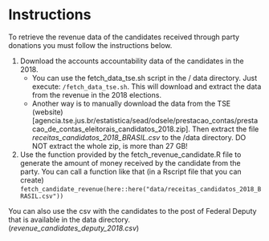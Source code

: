 # Instructions

To retrieve the revenue data of the candidates received through party donations you must follow the instructions below.

1. Download the accounts accountability data of the candidates in the 2018.
    - You can use the fetch_data_tse.sh script in the / data directory. Just execute: `/fetch_data_tse.sh`.
    This will download and extract the data from the revenue in the 2018 elections.
    - Another way is to manually download the data from the TSE (website)[agencia.tse.jus.br/estatistica/sead/odsele/prestacao_contas/prestacao_de_contas_eleitorais_candidatos_2018.zip].
    Then extract the file *receitas_candidatos_2018_BRASIL.csv* to the /data directory. DO NOT extract the whole zip, is more than 27 GB! 
2. Use the function provided by the fetch_revenue_candidate.R file to generate the amount of money received by the candidate from the party.
You can call a function like that (in a Rscript file that you can create) `fetch_candidate_revenue(here::here("data/receitas_candidatos_2018_BRASIL.csv"))`

You can also use the csv with the candidates to the post of Federal Deputy that is available in the data directory. (*revenue_candidates_deputy_2018.csv*)